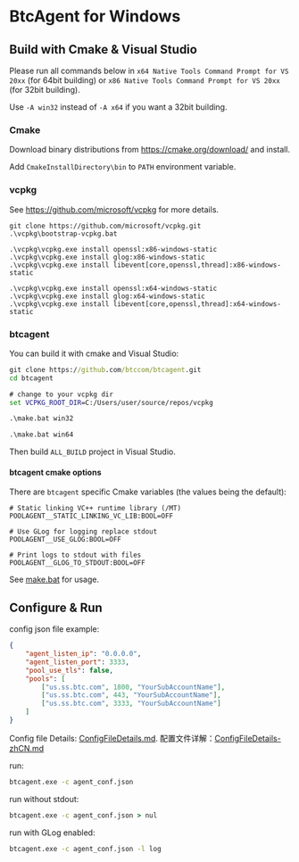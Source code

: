 # BtcAgent for Windows


## Build with Cmake & Visual Studio

Please run all commands below in `x64 Native Tools Command Prompt for VS 20xx` (for 64bit building) or `x86 Native Tools Command Prompt for VS 20xx` (for 32bit building).

Use `-A win32` instead of `-A x64` if you want a 32bit building.

### Cmake

Download binary distributions from https://cmake.org/download/ and install.

Add ```CmakeInstallDirectory\bin``` to ```PATH``` environment variable.


### vcpkg

See https://github.com/microsoft/vcpkg for more details.

```
git clone https://github.com/microsoft/vcpkg.git
.\vcpkg\bootstrap-vcpkg.bat

.\vcpkg\vcpkg.exe install openssl:x86-windows-static
.\vcpkg\vcpkg.exe install glog:x86-windows-static
.\vcpkg\vcpkg.exe install libevent[core,openssl,thread]:x86-windows-static

.\vcpkg\vcpkg.exe install openssl:x64-windows-static
.\vcpkg\vcpkg.exe install glog:x64-windows-static
.\vcpkg\vcpkg.exe install libevent[core,openssl,thread]:x64-windows-static
```

### btcagent

You can build it with cmake and Visual Studio:

```cmd
git clone https://github.com/btccom/btcagent.git
cd btcagent

# change to your vcpkg dir
set VCPKG_ROOT_DIR=C:/Users/user/source/repos/vcpkg

.\make.bat win32

.\make.bat win64
```

Then build ```ALL_BUILD``` project in Visual Studio.

#### btcagent cmake options

There are ```btcagent``` specific Cmake variables (the values being the default):

```
# Static linking VC++ runtime library (/MT)
POOLAGENT__STATIC_LINKING_VC_LIB:BOOL=OFF

# Use GLog for logging replace stdout
POOLAGENT__USE_GLOG:BOOL=OFF

# Print logs to stdout with files
POOLAGENT__GLOG_TO_STDOUT:BOOL=OFF
```

See [make.bat](make.bat) for usage.

## Configure & Run

config json file example:
```json
{
    "agent_listen_ip": "0.0.0.0",
    "agent_listen_port": 3333,
    "pool_use_tls": false,
    "pools": [
        ["us.ss.btc.com", 1800, "YourSubAccountName"],
        ["us.ss.btc.com", 443, "YourSubAccountName"],
        ["us.ss.btc.com", 3333, "YourSubAccountName"]
    ]
}
```

Config file Details: [ConfigFileDetails.md](ConfigFileDetails.md).
配置文件详解：[ConfigFileDetails-zhCN.md](ConfigFileDetails-zhCN.md)

run:
```cmd
btcagent.exe -c agent_conf.json
```

run without stdout:
```cmd
btcagent.exe -c agent_conf.json > nul
```

run with GLog enabled:
```cmd
btcagent.exe -c agent_conf.json -l log
```
